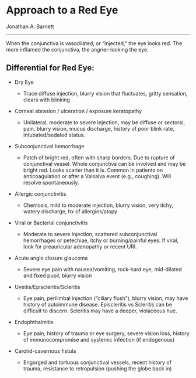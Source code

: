 # Approach to a Red Eye

Jonathan A. Barnett

---

When the conjunctiva is vasodilated, or “injected,” the eye looks red.
The more inflamed the conjunctiva, the angrier-looking the eye.

## Differential for Red Eye:

- Dry Eye

    - Trace diffuse injection, blurry vision that fluctuates, gritty
        sensation, clears with blinking

- Corneal abrasion / ulceration / exposure keratopathy

    - Unilateral, moderate to severe injection, may be diffuse or
        sectoral, pain, blurry vision, mucus discharge, history of poor
        blink rate, intubated/sedated status.

- Subconjunctival hemorrhage

    - Patch of bright red, often with sharp borders. Due to rupture of
        conjunctival vessel. Whole conjunctiva can be involved and may be
        bright red. Looks scarier than it is. Common in patients on
        anticoagulation or after a Valsalva event (e.g., coughing). Will
        resolve spontaneously.

- Allergic conjunctivitis

    - Chemosis, mild to moderate injection, blurry vision, very itchy,
        watery discharge, hx of allergies/atopy

- Viral or Bacterial conjunctivitis

    - Moderate to severe injection, scattered subconjunctival hemorrhages
        or petechiae, itchy or burning/painful eyes. If viral, look for
        preauricular adenopathy or recent URI.

- Acute angle closure glaucoma

    - Severe eye pain with nausea/vomiting, rock-hard eye, mid-dilated and
        fixed pupil, blurry vision

- Uveitis/Episcleritis/Scleritis

    - Eye pain, perilimbal injection (“ciliary flush”), blurry vision, may
        have history of autoimmune disease. Episcleritis vs Scleritis can be
        difficult to discern. Scleritis may have a deeper, violaceous hue.

- Endophthalmitis

    - Eye pain, history of trauma or eye surgery, severe vision loss,
        history of immunocompromise and systemic infection (if endogenous)

- Carotid-cavernous fistula

    - Engorged and tortuous conjunctival vessels, recent history of
        trauma, resistance to retropulsion (pushing the globe back in)
